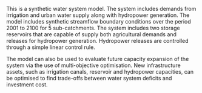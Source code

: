 This is a synthetic water system model. The system includes demands from irrigation and urban water supply along with hydropower generation. The model includes synthetic streamflow boundary conditions over the period 2001 to 2100 for 5 sub-catchments. The system includes two storage reservoirs that are capable of supply both agricultural demands and releases for hydropower generation. Hydropower releases are controlled through  a simple linear control rule. 

The model can also be used to evaluate future capacity expansion of the system via the use of multi-objective optimisation. New infrastructure assets, such as irrigation canals, reservoir and hydropower capacities, can be optimised to find trade-offs between water system deficits and investment cost.
